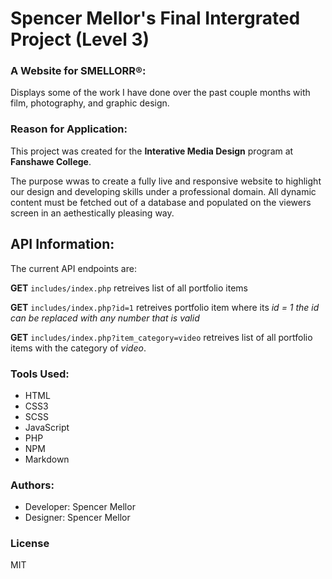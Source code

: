 # Spencer Mellor's Final Intergrated Project (Level 3)

### A Website for SMELLORR®:

Displays some of the work I have done over the past couple months with film, photography, and graphic design.

### Reason for Application:

This project was created for the **Interative Media Design** program at **Fanshawe College**.

The purpose wwas to create a fully live and responsive website to highlight our design and developing skills under a professional domain. All dynamic content must be fetched out of a database and populated on the viewers screen in an aethestically pleasing way.

## API Information:

The current API endpoints are:

**GET**  `includes/index.php` retreives list of all portfolio items

**GET**  `includes/index.php?id=1` retreives portfolio item where its *id = 1* 
*the id can be replaced with any number that is valid*

**GET**  `includes/index.php?item_category=video` retreives list of all portfolio items with the category of *video*.

### Tools Used:

- HTML
- CSS3
- SCSS
- JavaScript
- PHP
- NPM
- Markdown

### Authors: 

- Developer: Spencer Mellor
- Designer: Spencer Mellor

### License

MIT